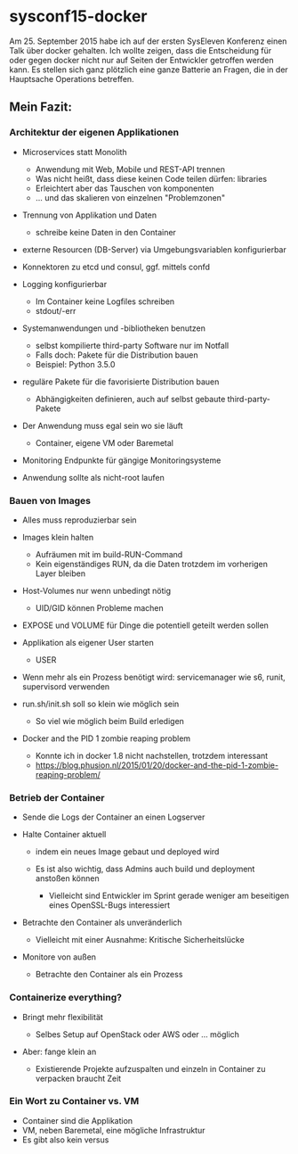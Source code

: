 # sysconf15-docker

Am 25. September 2015 habe ich auf der ersten SysEleven Konferenz einen Talk über docker gehalten. Ich wollte zeigen, dass die Entscheidung für oder gegen docker nicht nur auf Seiten der Entwickler getroffen werden kann. Es stellen sich ganz plötzlich eine ganze Batterie an Fragen, die in der Hauptsache Operations betreffen.

## Mein Fazit:

### Architektur der eigenen Applikationen

* Microservices statt Monolith

     * Anwendung mit Web, Mobile und REST-API trennen
     * Was nicht heißt, dass diese keinen Code teilen dürfen: libraries
     * Erleichtert aber das Tauschen von komponenten
     * … und das skalieren von einzelnen "Problemzonen"
     
* Trennung von Applikation und Daten

  * schreibe keine Daten in den Container

* externe Resourcen (DB-Server) via Umgebungsvariablen konfigurierbar
* Konnektoren zu etcd und consul, ggf. mittels confd
* Logging konfigurierbar

  * Im Container keine Logfiles schreiben
  * stdout/-err

* Systemanwendungen und -bibliotheken benutzen

  * selbst kompilierte third-party Software nur im Notfall
  * Falls doch: Pakete für die Distribution bauen
  * Beispiel: Python 3.5.0

* reguläre Pakete für die favorisierte Distribution bauen

  * Abhängigkeiten definieren, auch auf selbst gebaute third-party-Pakete

* Der Anwendung muss egal sein wo sie läuft

  * Container, eigene VM oder Baremetal

* Monitoring Endpunkte für gängige Monitoringsysteme
* Anwendung sollte als nicht-root laufen

### Bauen von Images

* Alles muss reproduzierbar sein
* Images klein halten

  * Aufräumen mit im build-RUN-Command
  * Kein eigenständiges RUN, da die Daten trotzdem im vorherigen Layer bleiben

* Host-Volumes nur wenn unbedingt nötig

  * UID/GID können Probleme machen

* EXPOSE und VOLUME für Dinge die potentiell geteilt werden sollen
* Applikation als eigener User starten

  * USER <user>

* Wenn mehr als ein Prozess benötigt wird: servicemanager wie s6, runit, supervisord verwenden
* run.sh/init.sh soll so klein wie möglich sein

  * So viel wie möglich beim Build erledigen

* Docker and the PID 1 zombie reaping problem

  * Konnte ich in docker 1.8 nicht nachstellen, trotzdem interessant
  * https://blog.phusion.nl/2015/01/20/docker-and-the-pid-1-zombie-reaping-problem/

### Betrieb der Container

* Sende die Logs der Container an einen Logserver
* Halte Container aktuell

  * indem ein neues Image gebaut und deployed wird
  * Es ist also wichtig, dass Admins auch build und deployment anstoßen können

    *  Vielleicht sind Entwickler im Sprint gerade weniger am beseitigen eines OpenSSL-Bugs interessiert


* Betrachte den Container als unveränderlich

  * Vielleicht mit einer Ausnahme: Kritische Sicherheitslücke

* Monitore von außen

  * Betrachte den Container als ein Prozess

### Containerize everything?

* Bringt mehr flexibilität

  * Selbes Setup auf OpenStack oder AWS oder … möglich

* Aber: fange klein an

  * Existierende Projekte aufzuspalten und einzeln in Container zu verpacken braucht Zeit

### Ein Wort zu Container vs. VM

* Container sind die Applikation
* VM, neben Baremetal, eine mögliche Infrastruktur
* Es gibt also kein versus
